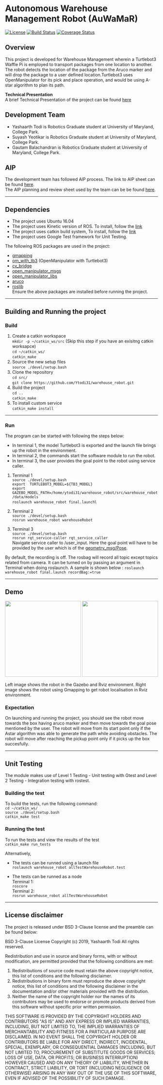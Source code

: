 # Autonomous Warehouse Management Robot (AuWaMaR)
[![License](https://img.shields.io/badge/License-BSD%203--Clause-blue.svg)](https://opensource.org/licenses/BSD-3-Clause)
[![Build Status](https://travis-ci.org/Ytodi31/warehouse_robot.svg?branch=master)](https://travis-ci.org/Ytodi31/warehouse_robot)
[![Coverage Status](https://coveralls.io/repos/github/Ytodi31/warehouse_robot/badge.svg?branch=master)](https://coveralls.io/github/Ytodi31/warehouse_robot?branch=master)

## Overview
This project is developed for Warehouse Management wherein a Turtlebot3 Waffle Pi
is employed to transport packages from one location to another. The robot detects
the location of the package from the Aruco marker and will drop the package
to a user defined location.Turtlebot3 uses OpenManipulator for its
pick and place operation, and would be using A-star algorithm to plan its path.

__Technical Presentation__\
A brief Technical Presentation of the project can be found
[here](https://docs.google.com/presentation/d/14QqkwVFgyVMpcSMVNDBS_6l7sLMyVfS4-13v47q9Lyo/edit?usp=sharing)

## Development Team
- Yashaarth Todi is Robotics Graduate student at University of Maryland, College Park.
- Suyash Yeotikar is Robotics Graduate student at University of Maryland, College Park.
- Gautam Balachandran is Robotics Graduate student at University of Maryland, College Park.

## AIP
The development team has followed AIP process. The link to AIP sheet can be found
[here](https://docs.google.com/spreadsheets/d/1KsJT0aIaXuEaXX1XelDLg1EV10q6P--KvlY-5qnYGCg/edit#gid=0). \
The AIP planning and review sheet used by the team can be be found [here](https://docs.google.com/document/d/1O4B-fgY8ZTwz_BBVik3APsgOGGVCKxhNlC9fsOs6aUY/edit).


---
## Dependencies
- The project uses Ubuntu 16.04
- The project uses Kinetic version of ROS. To install, follow the [link]( http://wiki.ros.org/kinetic/Installation/Ubuntu)
- The project uses catkin build system, To install, follow the [link](http://wiki.ros.org/catkin)
- The project uses Google Test framework for Unit Testing.

The following ROS packages are used in the project:
- [gmapping](http://wiki.ros.org/gmapping)
- [om_with_tb3](http://wiki.ros.org/open_manipulator_with_tb3_waffle_pi_moveit) (OpenManipulator with Turtlebot3)
- [cv_bridge](http://wiki.ros.org/cv_bridge)
- [open_manipulator_msgs]([https://github.com/ROBOTIS-GIT/open_manipulator_msgs)
- [open_manipulator_libs]([http://wiki.ros.org/open_manipulator)
- [aruco](http://wiki.ros.org/aruco)
- [roslib](http://wiki.ros.org/roslib)\
Ensure the above packages are installed before running the project.

---
## Building and Running the project

### Build
1. Create a catkin workspace \
`mkdir -p ~/catkin_ws/src` (Skip this step if you have an exisitng catkin worksapce)\
`cd ~/catkin_ws/` \
`catkin_make`
2. Source the new setup files \
`source ./devel/setup.bash`
3. Clone the repository\
`cd src/` \
`git clone https://github.com/Ytodi31/warehouse_robot.git`
4. Build the project \
`cd ..` \
`catkin_make`
5. To install custom service\
`catkin_make install`
---

### Run
The program can be started with following the steps below:
- In terminal 1, the model Turtlebot3 is exported and the launch file brings up
the robot in the environment.
- In terminal 2, the commands start the software module to run the robot.
- In terminal 3, the user provides the goal point to the robot using service caller.

1. Terminal 1\
`source ./devel/setup.bash` \
`export  TURTLEBOT3_MODEL=${TB3_MODEL}`\
`export GAZEBO_MODEL_PATH=/home/ytodi31/warehouse_robot/src/warehouse_robot/data/models`\
`roslaunch warehouse_robot final.launch`\

2. Terminal 2\
`source ./devel/setup.bash`\
`rosrun warehouse_robot warehouseRobot`

3. Terminal 3\
`source ./devel/setup.bash`\
`rosrun rqt_service-caller rqt_service_caller`\
Navigate service caller to /user_input.
Here the goal point will have to be provided by the user which is of the
[geometry_msg/Pose](http://docs.ros.org/melodic/api/geometry_msgs/html/msg/Pose.html).

By default, the recording is off. The rosbag will record all topic except
topics related from camera. It can be turned on by passing an argument in
Terminal when doing roslaunch. A sample is shown below :
`roslaunch warehouse_robot final.launch recordBag:=true`

---
## Demo

<p align="center">
  <img width="250" height="250" src="https://github.com/Ytodi31/warehouse_robot/blob/iteration3/data/images/image1.png">

  <img width="250" height="250" src="https://github.com/Ytodi31/warehouse_robot/blob/iteration3/data/images/image2.png">
</p>
Left image shows the robot in the Gazebo and Rviz environment.
Right image shows the robot using Gmapping to get robot localisation in Rviz environment.



### Expectation

On launching and running the project, you should see the robot move towards
the box having aruco marker and then move towards the goal pose mentioned by the user.
The robot will move from its start point only if the Astar algorithm was able to generate the path while avoiding obstacles.
The robot will move after reaching the pickup point only if it picks up the box succesfully.

---

## Unit Testing
The module makes use of Level 1 Testing - Unit testing with Gtest and Level 2
Testing - Integration testing with rostest.

### Building the test
To build the tests, run the following command:\
`cd ~/catkin_ws/`\
`source ./devel/setup.bash` \
`catkin_make test`

### Running the test
To run the tests and view the results of the test\
`catkin_make run_tests`

Alternatively,
- The tests can be runned using a launch file\
`roslaunch warehouse_robot allTestWarehouseRobot.test `

- The tests can be runned as a node\
Terminal 1:\
`roscore`\
Terminal 2:\
`rosrun warehouse_robot allTestWarehouseRobot`

---


## License disclaimer
The project is released under BSD 3-Clause license and the preamble can be found
below:

BSD 3-Clause License
Copyright (c) 2019, Yashaarth Todi
All rights reserved.

Redistribution and use in source and binary forms, with or without modification, are permitted provided that the following conditions are met:
1. Redistributions of source code must retain the above copyright notice, this list of conditions and the following disclaimer.
2. Redistributions in binary form must reproduce the above copyright notice, this list of conditions and the following disclaimer in the documentation and/or other materials provided with the distribution.
3. Neither the name of the copyright holder nor the names of its contributors may be used to endorse or promote products derived from this software without specific prior written permission.

THIS SOFTWARE IS PROVIDED BY THE COPYRIGHT HOLDERS AND CONTRIBUTORS "AS IS" AND ANY EXPRESS OR IMPLIED WARRANTIES, INCLUDING, BUT NOT LIMITED TO, THE IMPLIED WARRANTIES OF MERCHANTABILITY AND FITNESS FOR A PARTICULAR PURPOSE ARE DISCLAIMED. IN NO EVENT SHALL THE COPYRIGHT HOLDER OR CONTRIBUTORS BE LIABLE FOR ANY DIRECT, INDIRECT, INCIDENTAL, SPECIAL, EXEMPLARY, OR CONSEQUENTIAL DAMAGES (INCLUDING, BUT NOT LIMITED TO, PROCUREMENT OF SUBSTITUTE GOODS OR SERVICES; LOSS OF USE, DATA, OR PROFITS; OR BUSINESS INTERRUPTION) HOWEVER CAUSED AND ON ANY THEORY OF LIABILITY, WHETHER IN CONTRACT, STRICT LIABILITY, OR TORT (INCLUDING NEGLIGENCE OR OTHERWISE) ARISING IN ANY WAY OUT OF THE USE OF THIS SOFTWARE, EVEN IF ADVISED OF THE POSSIBILITY OF SUCH DAMAGE.
